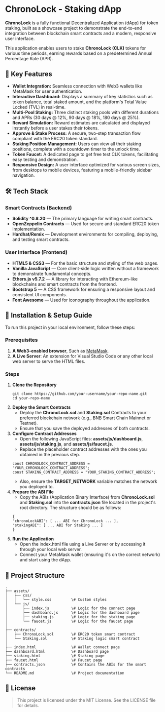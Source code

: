 # **ChronoLock \- Staking dApp**
**ChronoLock** is a fully functional Decentralized Application (dApp) for token staking, built as a showcase project to demonstrate the end-to-end integration between blockchain smart contracts and a modern, responsive user interface.

This application enables users to stake **ChronoLock** **(CLK)** tokens for various time periods, earning rewards based on a predetermined Annual Percentage Rate (APR).

## **🚀 Key Features**
* **Wallet Integration:** Seamless connection with Web3 wallets like MetaMask for user authentication.  
* **Interactive Dashboard:** Displays a summary of key statistics such as token balance, total staked amount, and the platform's Total Value Locked (TVL) in real-time.  
* **Multi-Pool Staking:** Three distinct staking pools with different durations and APRs (30 days @ 12%, 90 days @ 18%, 180 days @ 25%).  
* **Reward Simulation:** Reward estimates are calculated and displayed instantly before a user stakes their tokens.  
* **Approve & Stake Process:** A secure, two-step transaction flow compliant with the ERC20 token standard.  
* **Staking Position Management:** Users can view all their staking positions, complete with a countdown timer to the unlock time.  
* **Token Faucet:** A dedicated page to get free test CLK tokens, facilitating easy testing and demonstration.  
* **Responsive Design:** A user interface optimized for various screen sizes, from desktops to mobile devices, featuring a mobile-friendly sidebar navigation.

## **🛠️ Tech Stack**

### **Smart Contracts (Backend)**
* **Solidity ^0.8.20** — The primary language for writing smart contracts.  
* **OpenZeppelin Contracts** — Used for secure and standard ERC20 token implementation.  
* **Hardhat/Remix** — Development environments for compiling, deploying, and testing smart contracts.

### **User Interface (Frontend)**
* **HTML5 & CSS3** — For the basic structure and styling of the web pages.  
* **Vanilla JavaScript** — Core client-side logic written without a framework to demonstrate fundamental concepts.  
* **Ethers.js v5.7.2** — A library for interacting with Ethereum-like blockchains and smart contracts from the frontend.  
* **Bootstrap 5** — A CSS framework for ensuring a responsive layout and consistent UI components.  
* **Font Awesome** — Used for iconography throughout the application.

## **🔧 Installation & Setup Guide**
To run this project in your local environment, follow these steps:

### **Prerequisites**
1. **A Web3-enabled browser**, Such as [MetaMask](https://metamask.io/).  
2. **A Live Server**: An extension for Visual Studio Code or any other local web server to serve the HTML files.

### **Steps**
1. **Clone the Repository**  
    ```
    git clone https://github.com/your-username/your-repo-name.git  
    cd your-repo-name
    ```
2. **Deploy the Smart Contracts**  
   * Deploy the **ChronoLock.sol** and **Staking.sol** Contracts to your preferred blockchain network (e.g., BNB Smart Chain Mainnet or Testnet).  
   * Ensure that you save the deployed addresses of both contracts. 
3. **Configure Contract Addresses**  
   * Open the following JavaScript files: **assets/js/dashboard.js**, **assets/js/staking.js**, and **assets/js/faucet.js**.  
   * Replace the placeholder contract addresses with the ones you obtained in the previous step.
    ```
    const CHRONOLOCK_CONTRACT_ADDRESS = "YOUR_CHRONOLOCK_CONTRACT_ADDRESS";  
    const STAKING_CONTRACT_ADDRESS = "YOUR_STAKING_CONTRACT_ADDRESS";
    ```
   * Also, ensure the **TARGET\_NETWORK** variable matches the network you deployed to.  
4. **Prepare the ABI File**  
   * Copy the ABIs (Application Binary Interface) from **ChronoLock.sol** and **Staking.sol** into the **contracts.json** file located in the project's root directory. The structure should be as follows:
    ```
    {  
    "chronoLockABI": [ ... ABI for ChronoLock ... ],  
    "stakingABI": [ ... ABI for Staking ... ]  
    }
    ```
5. **Run the Application**  
   * Open the index.html file using a Live Server or by accessing it through your local web server.  
   * Connect your MetaMask wallet (ensuring it's on the correct network) and start using the dApp.

## **📁 Project Structure**
```
.  
├── assets/  
│   ├── css/  
│   │   └── style.css         \# Custom styles  
│   └── js/  
│       ├── index.js          \# Logic for the connect page  
│       ├── dashboard.js      \# Logic for the dashboard page  
│       ├── staking.js        \# Logic for the staking page  
│       └── faucet.js         \# Logic for the faucet page  
│  
├── contracts/  
│   ├── ChronoLock.sol        \# ERC20 token smart contract  
│   └── Staking.sol           \# Staking logic smart contract  
│  
├── index.html                \# Wallet connect page  
├── dashboard.html            \# Dashboard page  
├── staking.html              \# Staking page  
├── faucet.html               \# Faucet page  
├── contracts.json            \# Contains the ABIs for the smart contracts  
└── README.md                 \# Project documentation
```
## **📄 License**
> This project is licensed under the MIT License. See the LICENSE file for details.